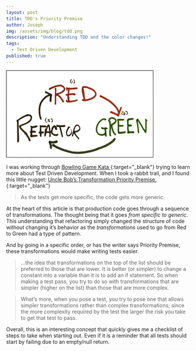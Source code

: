 ```yaml
---
layout: post
title: TDD's Priority Premise
author: Joseph
img: /assets/img/blog/tdd.png
description: "Understanding TDD and the color changes!"
tags:
  - Test Driven Development
published: true
---
```


<img class="img-portfolio img-responsive" src="/assets/img/blog/refactor.jpg"  />

I was working through [Bowling Game Kata ](http://www.stewshack.com/bowlinggame/gutterball){:target="_blank"} trying to learn more about Test Driven Development. When I took a rabbit trail, and I found this little nugget: [Uncle Bob&#8217;s Transformation Priority Premise.](http://blog.8thlight.com/uncle-bob/2013/05/27/TheTransformationPriorityPremise.html){:target="_blank"}

> As the tests get more specific, the code gets more generic.

At the heart of this article is that production code goes through a sequence of transformations. The thought being that it goes *from specific to generic*. This understanding that refactoring simply changed the structure of code without changing it&#8217;s behavior as the *transformations* used to go from Red to Green had a type of pattern.

And by going in a specific order, or has the writer says Priority Premise, these transformations would make writing tests easier.

> …the idea that transformations on the top of the list should be preferred to those that are lower. It is better (or simpler) to change a constant into a variable than it is to add an if statement. So when making a test pass, you try to do so with transformations that are simpler (higher on the list) than those that are more complex.


> What’s more, when you pose a test, you try to pose one that allows simpler transformations rather than complex transformations; since the more complexity required by the test the larger the risk you take to get that test to pass.

Overall, this is an interesting concept that quickly gives me a checklist of steps to take when starting out. Even if it is a reminder that all tests should start by failing due to an empty/null return.
